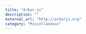 ```yaml
---
title: "Arbor.js"
description: ""
external_url: "http://arborjs.org"
category: "Miscellaneous"
---
```

